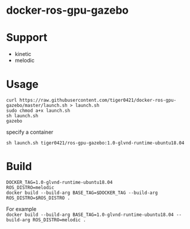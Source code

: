 # docker-ros-gpu-gazebo

# Support
- kinetic
- melodic

# Usage

```
curl https://raw.githubusercontent.com/tiger0421/docker-ros-gpu-gazebo/master/launch.sh > launch.sh
sudo chmod a+x launch.sh
sh launch.sh 
gazebo
```

specify a container

```
sh launch.sh tiger0421/ros-gpu-gazebo:1.0-glvnd-runtime-ubuntu18.04
```

# Build
```
DOCKER_TAG=1.0-glvnd-runtime-ubuntu18.04
ROS_DISTRO=melodic
docker build --build-arg BASE_TAG=$DOCKER_TAG --build-arg ROS_DISTRO=$ROS_DISTRO . 
```
For example  
`
docker build --build-arg BASE_TAG=1.0-glvnd-runtime-ubuntu18.04 --build-arg ROS_DISTRO=melodic . 
`
